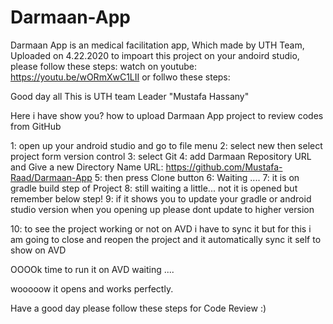# Darmaan-App
Darmaan App is an medical facilitation app, Which made by UTH Team, Uploaded on 4.22.2020
to impoart this project on your andoird studio, please follow these steps:
watch on youtube: https://youtu.be/wORmXwC1LII
or follwo these steps:

Good day all
This is UTH team Leader "Mustafa Hassany"

Here i have show you?
 how to upload Darmaan App project to review codes from GitHub

1: open up your android studio and go to file menu
2: select new then select project form version control
3: select Git
4: add Darmaan Repository URL and Give a new Directory Name
 URL: https://github.com/Mustafa-Raad/Darmaan-App
5: then press Clone button
6: Waiting ....
7: it is on gradle build step of Project
8: still waiting a little...
 not it is opened but remember below step!
9: if it shows you to update your gradle or android studio version when you opening up please dont update to higher version

10: to see the project working or not on AVD i have to sync it but for this i am going to close and reopen the project and it automatically sync it self to show on AVD 

OOOOk time to run it on AVD
 waiting ....

wooooow it opens and works perfectly.

Have a good day please follow these steps for Code Review :)
